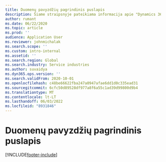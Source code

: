 ```yaml
---
title: Duomenų pavyzdžių pagrindinis puslapis
description: Šiame straipsnyje pateikiama informacija apie "Dynamics 365 Project" operacijų duomenų pavyzdžius.
author: rumant
ms.date: 06/22/2020
ms.topic: article
ms.prod: ''
audience: Application User
ms.reviewer: johnmichalak
ms.search.scope: ''
ms.custom: intro-internal
ms.assetid: ''
ms.search.region: Global
ms.search.industry: Service industries
ms.author: suvaidya
ms.dyn365.ops.version: ''
ms.search.validFrom: 2020-10-01
ms.openlocfilehash: c48be66622fba247a0947afae6dd1d0c335ead31
ms.sourcegitcommit: 6cfc50d89528df977a8f6a55c1ad39d99800d9b4
ms.translationtype: MT
ms.contentlocale: lt-LT
ms.lasthandoff: 06/03/2022
ms.locfileid: "8931846"
---
```

# <a name="sample-data-home-page"></a>Duomenų pavyzdžių pagrindinis puslapis


[!INCLUDE[footer-include](../includes/footer-banner.md)]